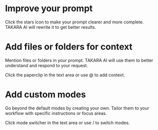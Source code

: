 # Improve your prompt

Click the stars icon to make your prompt clearer and more complete. TAKARA AI will rewrite it to get better results.

# Add files or folders for context

Mention files or folders in your prompt. TAKARA AI will use them to better understand and respond to your request.

Click the paperclip in the text area or use @ to add context.

# Add custom modes

Go beyond the default modes by creating your own. Tailor them to your workflow with specific instructions or focus areas.

Click mode switcher in the text area or use / to switch modes.
